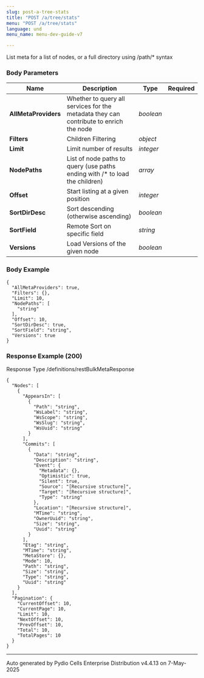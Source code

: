 ```yaml
---
slug: post-a-tree-stats
title: "POST /a/tree/stats"
menu: "POST /a/tree/stats"
language: und
menu_name: menu-dev-guide-v7

---
```








 
List meta for a list of nodes, or a full directory using /path/* syntax  


### Body Parameters

Name | Description | Type | Required
---|---|---|---
**AllMetaProviders** | Whether to query all services for the metadata they can contribute to enrich the node | _boolean_ |   
**Filters** | Children Filtering | _object_ |   
**Limit** | Limit number of results | _integer_ |   
**NodePaths** | List of node paths to query (use paths ending with /* to load the children) | _array_ |   
**Offset** | Start listing at a given position | _integer_ |   
**SortDirDesc** | Sort descending (otherwise ascending) | _boolean_ |   
**SortField** | Remote Sort on specific field | _string_ |   
**Versions** | Load Versions of the given node | _boolean_ |   


### Body Example
```
{
  "AllMetaProviders": true,
  "Filters": {},
  "Limit": 10,
  "NodePaths": [
    "string"
  ],
  "Offset": 10,
  "SortDirDesc": true,
  "SortField": "string",
  "Versions": true
}
```






### Response Example (200)
Response Type /definitions/restBulkMetaResponse

```
{
  "Nodes": [
    {
      "AppearsIn": [
        {
          "Path": "string",
          "WsLabel": "string",
          "WsScope": "string",
          "WsSlug": "string",
          "WsUuid": "string"
        }
      ],
      "Commits": [
        {
          "Data": "string",
          "Description": "string",
          "Event": {
            "Metadata": {},
            "Optimistic": true,
            "Silent": true,
            "Source": "[Recursive structure]",
            "Target": "[Recursive structure]",
            "Type": "string"
          },
          "Location": "[Recursive structure]",
          "MTime": "string",
          "OwnerUuid": "string",
          "Size": "string",
          "Uuid": "string"
        }
      ],
      "Etag": "string",
      "MTime": "string",
      "MetaStore": {},
      "Mode": 10,
      "Path": "string",
      "Size": "string",
      "Type": "string",
      "Uuid": "string"
    }
  ],
  "Pagination": {
    "CurrentOffset": 10,
    "CurrentPage": 10,
    "Limit": 10,
    "NextOffset": 10,
    "PrevOffset": 10,
    "Total": 10,
    "TotalPages": 10
  }
}
```




---
Auto generated by Pydio Cells Enterprise Distribution v4.4.13 on 7-May-2025
